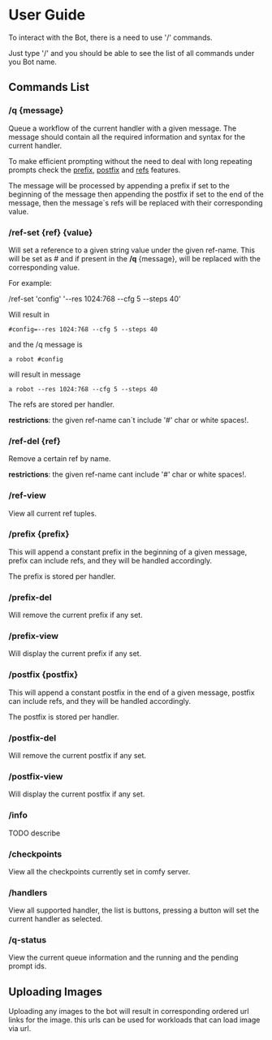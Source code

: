 # User Guide

To interact with the Bot, there is a need to use '/' commands.

Just type '/' and you should be able to see the list of all commands under you Bot name.

## Commands List

### /q {message}

Queue a workflow of the current handler with a given message. The message should contain all the required information and syntax for the current handler. 

To make efficient prompting without the need to deal with long repeating prompts check the [prefix](#prefix-prefix), [postfix](#postfix-postfix) and [refs](#ref-set-ref-value) features.

The message will be processed by appending a prefix if set to the beginning of the message then appending the postfix if set to the end of the message, then the message`s refs will be replaced with their corresponding value.

### /ref-set {ref} {value}

Will set a reference to a given string value under the given ref-name. This will be set as #<ref-name> and if present in the **/q** {message}, will be replaced with the corresponding value.

For example:

/ref-set 'config' '--res 1024:768 --cfg 5 --steps 40'

Will result in

```shell
#config=--res 1024:768 --cfg 5 --steps 40
```

and the /q message is

```shell
a robot #config
```

will result in message

```shell
a robot --res 1024:768 --cfg 5 --steps 40
```

The refs are stored per handler.

**restrictions**: the given ref-name can`t include '#' char or white spaces!.

### /ref-del {ref}

Remove a certain ref by name. 

**restrictions**: the given ref-name cant include '#' char or white spaces!.

### /ref-view 

View all current ref tuples.

### /prefix {prefix}

This will append a constant prefix in the beginning of a given message, prefix can include refs, and they will be handled accordingly. 

The prefix is stored per handler.

### /prefix-del

Will remove the current prefix if any set.

### /prefix-view 

Will display the current prefix if any set.

### /postfix {postfix}

This will append a constant postfix in the end of a given message, postfix can include refs, and they will be handled accordingly. 

The postfix is stored per handler.

### /postfix-del

Will remove the current postfix if any set.

### /postfix-view 

Will display the current postfix if any set.

### /info

TODO describe

### /checkpoints

View all the checkpoints currently set in comfy server.

### /handlers

View all supported handler, the list is buttons, pressing a button will set the current handler as selected.

### /q-status

View the current queue information and the running and the pending prompt ids.

## Uploading Images

Uploading any images to the bot will result in corresponding ordered url links for the image. this urls can be used for workloads that can load image via url.